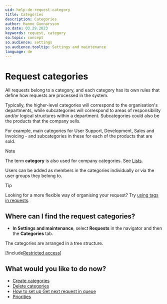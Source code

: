 ```yaml
---
uid: help-de-request-category
title: Categories
description: Categories
author: Hanne Gunnarsson
so.date: 03.29.2023
keywords: request, category
so.topic: concept
so.audience: settings
so.audience.tooltip: Settings and maintenance
language: de
---
```


# Request categories

All requests belong to a category, and each category has its own rules that define how requests are processed in the system.

Typically, the higher-level categories will correspond to the organisation's departments, while subcategories will correspond to areas of responsibility and/or logical structures within a department. Subcategories could also be the products that the company sells.

For example, main categories for User Support, Development, Sales and Invoicing - and subcategories in these for each of the products that are sold.

> [!NOTE]
> The term **category** is also used for company categories. See [Lists][3].

Users can be added as members in the categories individually or via the user groups they belong to.

> [!TIP]
> Looking for a more flexible way of organising your request? Try [using tags in requests][6].

## Where can I find the request categories?

* **In Settings and maintenance**, select **Requests** in the navigator and then the **Categories** tab.

The categories are arranged in a tree structure.

[!include[Restricted access](../../../learn/includes/note-insufficient-rights.md)]

## What would you like to do now?

* [Create categories][1]
* [Delete categories][2]
* [How to set up Get next request in queue][5]
* [Priorities][4]

<!-- Referenced links -->
[1]: create.md
[2]: delete.md
[3]: ../../../admin/lists/learn/index.md
[4]: ../priority/index.md
[5]: ../next-in-queue.md
[6]: ../tags.md

<!-- Referenced images -->

